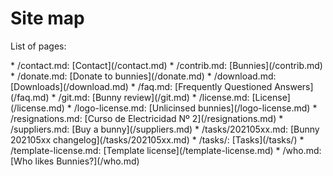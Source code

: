# Site map

List of pages:


<div class='sitemap'>
* /contact.md: [Contact](/contact.md)
* /contrib.md: [Bunnies](/contrib.md)
* /donate.md: [Donate to bunnies](/donate.md)
* /download.md: [Downloads](/download.md)
* /faq.md: [Frequently Questioned Answers](/faq.md)
* /git.md: [Bunny review](/git.md)
* /license.md: [License](/license.md)
* /logo-license.md: [Unlicinsed bunnies](/logo-license.md)
* /resignations.md: [Curso de Electricidad Nº 2](/resignations.md)
* /suppliers.md: [Buy a bunny](/suppliers.md)
* /tasks/202105xx.md: [Bunny 202105xx changelog](/tasks/202105xx.md)
* /tasks/: [Tasks](/tasks/)
* /template-license.md: [Template license](/template-license.md)
* /who.md: [Who likes Bunnies?](/who.md)
</div>

